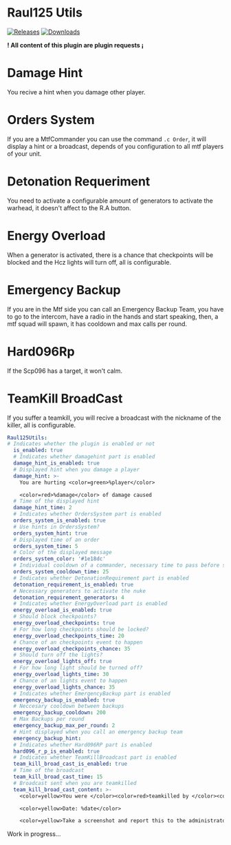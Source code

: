 # Raul125 Utils

<a href="https://github.com/Raul125/Raul125Utils/releases"><img src="https://img.shields.io/github/v/release/Raul125/Raul125Utils?include_prereleases&label=Release" alt="Releases"></a>
<a href="https://github.com/Raul125/Raul125Utils/releases"><img src="https://img.shields.io/github/downloads/Raul125/Raul125Utils/total?label=Downloads" alt="Downloads"></a>

**! All content of this plugin are plugin requests ¡**

# Damage Hint
You recive a hint when you damage other player.

# Orders System
If you are a MtfCommander you can use the command `.c Order`, it will display a hint or a broadcast, depends of you configuration to all mtf players of your unit.

# Detonation Requeriment
You need to activate a configurable amount of generators to activate the warhead, it doesn't affect to the R.A button.

# Energy Overload
When a generator is activated, there is a chance that checkpoints will be blocked and the Hcz lights will turn off, all is configurable.

# Emergency Backup
If you are in the Mtf side you can call an Emergency Backup Team, you have to go to the intercom, have a radio in the hands and start speaking, then, a mtf squad will spawn, it has cooldown and max calls per round.

# Hard096Rp
If the Scp096 has a target, it won't calm.

# TeamKill BroadCast
If you suffer a teamkill, you will recive a broadcast with the nickname of the killer, all is configurable.

```yaml
Raul125Utils:
# Indicates whether the plugin is enabled or not
  is_enabled: true
  # Indicates whether damagehint part is enabled
  damage_hint_is_enabled: true
  # Displayed hint when you damage a player
  damage_hint: >-
    You are hurting <color=green>%player</color>

    <color=red>%damage</color> of damage caused
  # Time of the displayed hint
  damage_hint_time: 2
  # Indicates whether OrdersSystem part is enabled
  orders_system_is_enabled: true
  # Use hints in OrdersSystem?
  orders_system_hint: true
  # Displayed time of an order
  orders_system_time: 5
  # Color of the displayed message
  orders_system_color: '#1e18dc'
  # Individual cooldown of a commander, necessary time to pass before sending another order
  orders_system_cooldown_time: 25
  # Indicates whether DetonationRequirement part is enabled
  detonation_requirement_is_enabled: true
  # Necessary generators to activate the nuke 
  detonation_requirement_generators: 4
  # Indicates whether EnergyOverload part is enabled
  energy_overload_is_enabled: true
  # Should block checkpoints?
  energy_overload_checkpoints: true
  # For how long checkpoints should be locked?
  energy_overload_checkpoints_time: 20
  # Chance of an checkpoints event to happen
  energy_overload_checkpoints_chance: 35
  # Should turn off the lights?
  energy_overload_lights_off: true
  # For how long light should be turned off? 
  energy_overload_lights_time: 30
  # Chance of an lights event to happen
  energy_overload_lights_chance: 35
  # Indicates whether EmergencyBackup part is enabled
  emergency_backup_is_enabled: true
  # Neccesary cooldown between backups
  emergency_backup_cooldown: 200
  # Max Backups per round
  emergency_backup_max_per_round: 2
  # Hint displayed when you call an emergency backup team
  emergency_backup_hint: 
  # Indicates whether Hard096RP part is enabled
  hard096_r_p_is_enabled: true
  # Indicates whether TeamKillBroadcast part is enabled
  team_kill_broad_cast_is_enabled: true
  # Time of the broadcast
  team_kill_broad_cast_time: 15
  # Broadcast sent when you are teamkilled
  team_kill_broad_cast_content: >-
    <color=yellow>You were </color><color=red>teamkilled by </color><color=green>%player Id: %id</color>

    <color=yellow>Date: %date</color>

    <color=yellow>Take a screenshot and report this to the administrators</color>
```

Work in progress...

